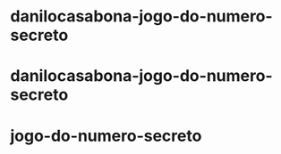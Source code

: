 # danilocasabona-jogo-do-numero-secreto
# danilocasabona-jogo-do-numero-secreto
# jogo-do-numero-secreto
